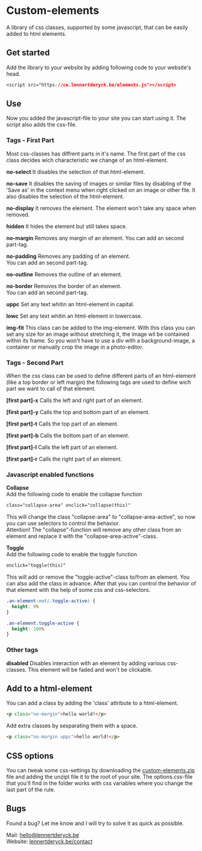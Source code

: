 # Custom-elements
A library of css classes, supported by some javascript, that can be easily added to html elements.

## Get started
Add the library to your website by adding following code to your website's head.
```css
<script src="https://ce.lennertderyck.be/elements.js"></script>
```
## Use
Now you added the javascript-file to your site you can start using it. The script also adds the css-file.

### Tags - First Part
Most css-classes has diffrent parts in it's name.
The first part of the css class decides wich characteristic we change of an html-element.

**no-select** It disables the selection of that html-element.

**no-save** It disables the saving of images or similar files by disabling of the 'Save as' in the context menu when right clicked on an image or other file. It also disables the selection of the html-element.

**no-display** It removes the element. The element won't take any space when removed.

**hidden** It hides the element but still takes space.

**no-margin** Removes any margin of an element.
You can add an second part-tag.

**no-padding** Removes any padding of an element.<br>
You can add an second part-tag.

**no-outline** Removes the outline of an element.

**no-border** Removes the border of an element.<br>
You can add an second part-tag.

**uppc** Set any text whitin an html-element in capital.

**lowc** Set any text whitin an html-element in lowercase.

**img-fit** This class can be added to the img-element. With this class you can set any size for an image without stretching it, the image wil be contained within its frame. So you won't have to use a div with a background-image, a container or manually crop the image in a photo-editor.

### Tags - Second Part
When the css class can be used to define different parts of an html-element (like a top border or left margin) the following tags are used to define wich part we want to call of that element.

**[first part]-x**
Calls the left and right part of an element.

**[first part]-y**
Calls the top and bottom part of an element.

**[first part]-t**
Calls the top part of an element.

**[first part]-b**
Calls the bottom part of an element.

**[first part]-l**
Calls the left part of an element.

**[first part]-r**
Calls the right part of an element.

### Javascript enabled functions
**Collapse**<br>
Add the following code to enable the collapse function
```html
class="collapse-area" onclick="collapse(this)"
```
This will change the class "collapse-area" to "collapse-area-active", so now you can use selectors to control the behavior.
<br>Attention! The "collapse"-function will remove any other class from an element and replace it with the "collapse-area-active"-class.

**Toggle**<br>
Add the following code to enable the toggle function
```html
onclick="toggle(this)"
```
This will add or remove the "toggle-active"-class to/from an element. You can also add the class in advance.
After that you can control the behavior of that element with the help of some css and css-selectors.

```css
.an-element:not(.toggle-active) {
  height: 0%
}

.an-element.toggle-active {
  height: 100%
}
```

### Other tags
**disabled** Disables interaction with an element by adding various css-classes. This element will be faded and won't be clickable.

## Add to a html-element
You can add a class by adding the 'class' attribute to a html-element.
```html
<p class="no-margin">hello world!</p>
```


Add extra classes by sesparating them with a space.
```html
<p class="no-margin uppc">hello world!</p>
```


## CSS options
You can tweak some css-settings by downloading the <a href="https://lennertderyck.github.io/custom-elements/custom-elements/custom-elements.zip" download>custom-elements.zip</a> file and adding the unzipt file it to the root of your site.
The options.css-file that you'll find in the folder works with css variables where you change the last part of the rule.

## Bugs
Found a bug? Let me know and I will try to solve it as quick as possible.

Mail: <a href="mailto:hello@lennertderyck.be?subject=Custom elements - Bug">hello@lennertderyck.be</a><br>
Website: <a href="https://lennertderyck.be/contact" rel="noopener" target="_blank">lennertderyck.be/contact</a>
